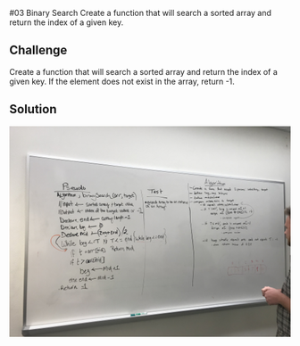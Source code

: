 #03 Binary Search
Create a function that will search a sorted array and return the index of a given key. 

## Challenge
Create a function that will search a sorted array and return the index of a given key. If the element does not exist in the array, return -1. 

## Solution
![Binary Search](./img/03_array_binary_search.jpg)